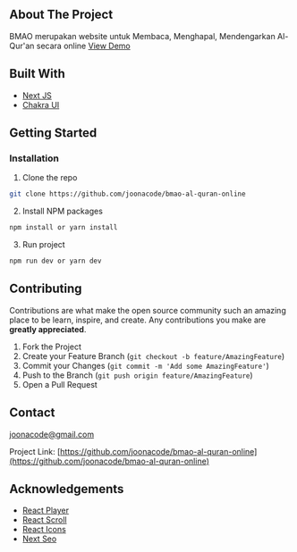 ## About The Project

BMAO merupakan website untuk Membaca, Menghapal, Mendengarkan Al-Qur'an secara online <a href="https://bmao.vercel.app/" target="_blank">View Demo</a>

## Built With

* [Next JS](https://nextjs.org/)
* [Chakra UI](https://chakra-ui.com/)


<!-- GETTING STARTED -->
## Getting Started

### Installation

1. Clone the repo
```sh
git clone https://github.com/joonacode/bmao-al-quran-online
```
2. Install NPM packages
```sh
npm install or yarn install
```
3. Run project
```sh
npm run dev or yarn dev
```
<!-- CONTRIBUTING -->
## Contributing

Contributions are what make the open source community such an amazing place to be learn, inspire, and create. Any contributions you make are **greatly appreciated**.

1. Fork the Project
2. Create your Feature Branch (`git checkout -b feature/AmazingFeature`)
3. Commit your Changes (`git commit -m 'Add some AmazingFeature'`)
4. Push to the Branch (`git push origin feature/AmazingFeature`)
5. Open a Pull Request


<!-- CONTACT -->
## Contact

joonacode@gmail.com

Project Link: [https://github.com/joonacode/bmao-al-quran-online](https://github.com/joonacode/bmao-al-quran-online)



<!-- ACKNOWLEDGEMENTS -->
## Acknowledgements
* [React Player](https://www.npmjs.com/package/react-player)
* [React Scroll](https://www.npmjs.com/package/react-scroll)
* [React Icons](https://www.npmjs.com/package/react-icons)
* [Next Seo](https://www.npmjs.com/package/next-seo)
